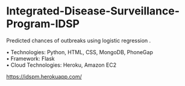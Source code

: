 # Integrated-Disease-Surveillance-Program-IDSP
Predicted chances of  outbreaks using logistic regression .

• Technologies: Python, HTML, CSS, MongoDB, PhoneGap  
• Framework: Flask  
• Cloud Technologies: Heroku, Amazon EC2  

https://idspm.herokuapp.com/

